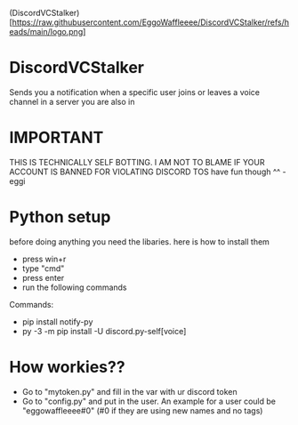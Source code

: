 (DiscordVCStalker)[https://raw.githubusercontent.com/EggoWaffleeee/DiscordVCStalker/refs/heads/main/logo.png]

# DiscordVCStalker
Sends you a notification when a specific user joins or leaves a voice channel in a server you are also in

# IMPORTANT
THIS IS TECHNICALLY SELF BOTTING. I AM NOT TO BLAME IF YOUR ACCOUNT IS BANNED FOR VIOLATING DISCORD TOS
have fun though ^^ - eggi


# Python setup
before doing anything you need the libaries.
here is how to install them
- press win+r
- type "cmd"
- press enter
- run the following commands

Commands:
- pip install notify-py
- py -3 -m pip install -U discord.py-self[voice]

# How workies??

- Go to "mytoken.py" and fill in the var with ur discord token
- Go to "config.py" and put in the user. An example for a user could be "eggowaffleeee#0" (#0 if they are using new names and no tags)
